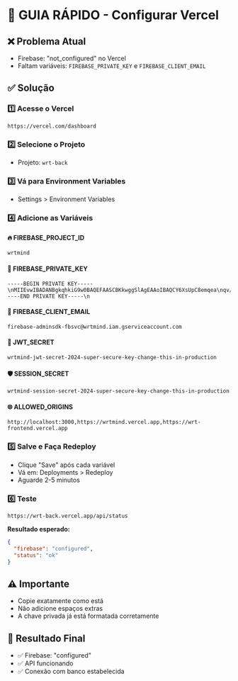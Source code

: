 # 🚀 GUIA RÁPIDO - Configurar Vercel

## ❌ Problema Atual
- Firebase: "not_configured" no Vercel
- Faltam variáveis: `FIREBASE_PRIVATE_KEY` e `FIREBASE_CLIENT_EMAIL`

## ✅ Solução

### 1️⃣ Acesse o Vercel
```
https://vercel.com/dashboard
```

### 2️⃣ Selecione o Projeto
- Projeto: `wrt-back`

### 3️⃣ Vá para Environment Variables
- Settings > Environment Variables

### 4️⃣ Adicione as Variáveis

#### 🔥 FIREBASE_PROJECT_ID
```
wrtmind
```

#### 🔑 FIREBASE_PRIVATE_KEY
```
-----BEGIN PRIVATE KEY-----\nMIIEvwIBADANBgkqhkiG9w0BAQEFAASCBKkwggSlAgEAAoIBAQCY6XsUpC8emqea\nqv/+QCafDlPdp96McB+432ydihx5pKMEh6/sOEFAS3KTPHxMdjL3vGj9uUE66OJr\ng3rvzQLmoKQI8zUYVibOA6gM0brSwUnmvimUZsLGDOXL4Eguip4zjS+Hbub0RyEj\n6z3MvBO5rplJ4F6Yfl981XB3Ko5OyB9sqdz2I8XycTDxR+SXjfUAZuJfz8nO+kPu\nYZc07FnWSoYgdv/4Ah4xyRPus93vFd5K0HIs8lp4hRFIK/nk++iPZlIi6zg9ZyCM\nsR+zBTiH/6fX6wfPv271jy4sVSDn1v3iyub56qsULp21yHBiMN2WdKzRlsFEwnOA\nlv0qtB6lAgMBAAECggEAFGyyCdaeYUjzaeI9EbHG7DLxOn0MPxemR77hgVor0IcQ\nVpq7LGMdOssjxuKVkG8ErXjnUJCt/leSEB3+o0jv12y4obtpVFKu7ztSIe2NC06n\nIjY0qUO1Ri1TL9F0Qsc1jMQ8h4C67QESk6YohJAmAFoqfnwvlns2zPQDiDSmeoOQ\nFapuh/GG78zjtQ+q5N4de2yE9wanVr94JQUPa3WpQjGUP/UqjeQLuGLtcG8vUBF4\nclcKiRsLo/uEkJEABMrE5hSoOpb0HIkE3P/WBH2lVQIXsKDpPAtLuUX9yAqrA2Lt\nn2dig4YuFZxOihnifByBw1fNATQrWE5BEVmdCTfz1wKBgQDJkdzN5luZsFii+jFk\nkQIRQkxlc9VOrtgBuPQreyPsHIO67hDvcK5zJRKENAi5xDf4woWwQBVezDNEVSvj\nm607kr0Q4/k90i2/UUh7pSoiitj/9d9Gc0pet+2IlouBj3mf3s8/fAMgDYO8Q9Vd\nbYKxHtyKMfRBfA3WrV3nf8/krwKBgQDCNAAoVRgbJANx3iGq+YcPF18qqnj4tVvP\nSx2oneBoT1s12tB6vgt/6VA8Wk4I48P5197+7LRyuJo2ic09CUr2A7KZYE7Du3Y+\nv2Hxggds7EJ9mBbD0ukaG9LVjLprLTOo4Y6uu4HBR8h+8rHsxwU83O3L3YF8WniS\no+BA4YZu6wKBgQCRrP0rQYSJ+kzU3IS97Z7U4llcKO7MQsiR1h2BHynDBoidnFhY\n89LgHLbZHNIBj7Hz8oGz81x+eo3CoNtrT6NPHqnNfzUuXKv7TL9ZvPBKrpZNxmBr\nBf+FnN/qiwKfzBVWWSzm8LVBgQLoGQ4my3Jcl7VDmv6wJPvLXtgy6shQuQKBgQCP\nY5++J95No9CbUZzgRa9QGDyfHxGE6TtpmhfC+RbJTdaVtAN8rTeGcTlZ5n95ltqL\nbbVr2k/96ImMvUB50ZO0g9Rp5K8jXBWZjOt/Sze6V9NcMmCUo/SS33pTTL4UBmL/\nTdNw9md+00aZXQ68OdKHNsSpYtqJe69M7ozUuu/skwKBgQCVRE8ZzHN7N2sZfhDT\noPiMMdirkw418Yt6b3xqu8U3XME8K2bapZaJRGTrS4mGaQq82juHzUYnVT8q68Md\nAsUd4+EFRjt7XiSq4joWYTwb0WdiDmEebr2qvCdSacQPs9JgDCDgSC4jRChGphu/\nql36l0guntKJPBpGzHWZQzx9iA==\n-----END PRIVATE KEY-----\n
```

#### 📧 FIREBASE_CLIENT_EMAIL
```
firebase-adminsdk-fbsvc@wrtmind.iam.gserviceaccount.com
```

#### 🔐 JWT_SECRET
```
wrtmind-jwt-secret-2024-super-secure-key-change-this-in-production
```

#### 🛡️ SESSION_SECRET
```
wrtmind-session-secret-2024-super-secure-key-change-this-in-production
```

#### 🌐 ALLOWED_ORIGINS
```
http://localhost:3000,https://wrtmind.vercel.app,https://wrt-frontend.vercel.app
```

### 5️⃣ Salve e Faça Redeploy
- Clique "Save" após cada variável
- Vá em: Deployments > Redeploy
- Aguarde 2-5 minutos

### 6️⃣ Teste
```
https://wrt-back.vercel.app/api/status
```

**Resultado esperado:**
```json
{
  "firebase": "configured",
  "status": "ok"
}
```

## ⚠️ Importante
- Copie exatamente como está
- Não adicione espaços extras
- A chave privada já está formatada corretamente

## 🎯 Resultado Final
- ✅ Firebase: "configured"
- ✅ API funcionando
- ✅ Conexão com banco estabelecida 